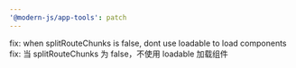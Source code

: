 ```yaml
---
'@modern-js/app-tools': patch
---
```


fix: when splitRouteChunks is false, dont use loadable to load components
fix: 当 splitRouteChunks 为 false，不使用 loadable 加载组件
